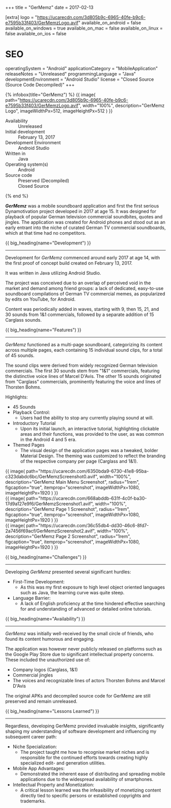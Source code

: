 +++
title = "GerMemz"
date = 2017-02-13

[extra]
logo = "https://ucarecdn.com/3d805b9c-6965-40fe-b9c6-e7595b33f403/GerMemzLogo.avif"
available_on_android = false
available_on_windows = true
available_on_mac = false
available_on_linux = false
available_on_ios = false

# SEO
operatingSystem = "Android"
applicationCategory = "MobileApplication"
releaseNotes = "Unreleased"
programmingLanguage = "Java"
developmentEnvironment = "Android Studio"
license = "Closed Source (Source Code Decompiled)"
+++

{% infobox(title="GerMemz") %}
{{ image(
    path="https://ucarecdn.com/3d805b9c-6965-40fe-b9c6-e7595b33f403/GerMemzLogo.avif",
    width="100%",
    description="GerMemz Logo",
    imageWidthPx=512,
    imageHeightPx=512
) }}
<dl>
    <dt>Availability</dt>
    <dd>Unreleased</dd>
    <dt>Initial development</dt>
    <dd>February 13, 2017</dd>
    <dt>Development Environment</dt>
    <dd>Android Studio</dd>
    <dt>Written in</dt>
    <dd>Java</dd>
    <dt>Operating system(s)</dt>
    <dd>Android</dd>
    <dt>Source code</dt>
    <dd>Preserved (Decompiled)<br>Closed Source</dd>
</dl>
{% end %}

***GerMemz*** was a mobile soundboard application and first the first serious Dynamotivation project developed in 2017 at age 15. It was designed for playback of popular German television commercial soundbites, quotes and jingles. The application was created for Android phones and stood out as an early entrant into the niche of curated German TV commercial soundboards, which at that time had no competitors.


{{ big_heading(name="Development") }}

---

Development for *GerMemz* commenced around early 2017 at age 14, with the first proof of concept build created on February 13, 2017.

It was written in Java utilizing Android Studio.

The project was conceived due to an overlap of perceived void in the market and demand among friend groups: a lack of dedicated, easy-to-use soundboard compilations of German TV commercial memes, as popularized by edits on YouTube, for Android.

Content was periodically added in waves, starting with 9, then 15, 21, and 30 sounds from 1&1 commercials, followed by a separate addition of 15 Carglass sounds.


{{ big_heading(name="Features") }}

---

*GerMemz* functioned as a multi-page soundboard, categorizing its content across multiple pages, each containing 15 individual sound clips, for a total of 45 sounds.

The sound clips were derived from widely recognized German television commercials. The first 30 sounds stem from "1&1" commercials, featuring the distinctive voice lines of Marcel D'Avis. The other 15 sounds originated from "Carglass" commercials, prominently featuring the voice and lines of Thorsten Bohms.

Highlights:
*   45 Sounds
*   Playback Control:
    *   Users had the ability to stop any currently playing sound at will.
*   Introductory Tutorial
    *   Upon its initial launch, an interactive tutorial, highlighting clickable areas and their functions, was provided to the user, as was common in the Android 4 and 5 era.
*   Themed Pages
    *   The visual design of the application pages was a tweaked, bolder Material Design. The theming was customized to reflect the branding of the respective company per page (Carglass and 1&1).

<div class="blogImageList">
    <style>
        @media (max-width: 40rem) {
            .blogImageList {
                flex-direction: column;
            }
        }
    </style>
    <div>
    {{ image(
        path="https://ucarecdn.com/6350bda9-6730-41e8-95ba-c323dabdc6bc/GerMemzScreenshot0.avif",
        width="100%",
        description="GerMemz Main Menu Screenshot", radius="1rem",
        figcaption="true",
        itemprop="screenshot",
        imageWidthPx=1080,
        imageHeightPx=1920
    ) }}
    </div>
    <div>
    {{ image(
        path="https://ucarecdn.com/668abddb-631f-4c0f-ba30-17d9a127e9f6/GerMemzScreenshot1.avif",
        width="100%",
        description="GerMemz Page 1 Screenshot",
        radius="1rem",
        figcaption="true",
        itemprop="screenshot",
        imageWidthPx=1080,
        imageHeightPx=1920
    ) }}
    </div>
    <div>
    {{ image(
        path="https://ucarecdn.com/36c55db4-dd30-46c6-8fd7-2a7456f69acf/GerMemzScreenshot2.avif",
        width="100%",
        description="GerMemz Page 2 Screenshot",
        radius="1rem",
        figcaption="true",
        itemprop="screenshot",
        imageWidthPx=1080,
        imageHeightPx=1920
    ) }}
    </div>
</div>


{{ big_heading(name="Challenges") }}

---

Developing *GerMemz* presented several significant hurdles:

* First-Time Development:
    *   As this was my first exposure to high level object oriented languages such as Java, the learning curve was quite steep.
* Language Barrier:
    *   A lack of English proficiency at the time hindered effective searching for and understanding of advanced or detailed online tutorials.


{{ big_heading(name="Availability") }}

---

*GerMemz* was initially well-received by the small circle of friends, who found its content humorous and engaging.

The application was however never publicly released on platforms such as the Google Play Store due to significant intellectual property concerns. These included the unauthorized use of:
*   Company logos (Carglass, 1&1)
*   Commercial jingles
*   The voices and recognizable lines of actors Thorsten Bohms and Marcel D'Avis

The original APKs and decompiled source code for GerMemz are still preserved and remain unreleased.


{{ big_heading(name="Lessons Learned") }}

---

Regardless, developing GerMemz provided invaluable insights, significantly shaping my understanding of software development and influencing my subsequent career path:

*   Niche Specialization:
    *   The project taught me how to recognise market niches and is responsible for the continued efforts towards creating highly specialized edit- and generation utilities.
*   Mobile App Advantages:
    *   Demonstrated the inherent ease of distributing and spreading mobile applications due to the widespread availability of smartphones.
*   Intellectual Property and Monetization:
    *   A critical lesson learned was the infeasibility of monetizing content directly tied to specific persons or established copyrights and trademarks.
